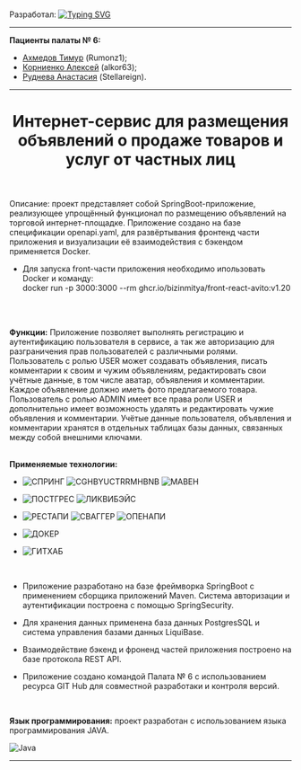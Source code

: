 <!--##### ![SkyPRO](https://github.com/Stellareign/DIPLOMA_WORK/assets/115870673/d7f92bee-15da-4105-989d-4a301e2d405c) 
# DIPLOMA 

<h2 align="center"> Учебный проект</h2>
<h3 align="center"> группа SkyPro JAVA-14</h3>
<h3 align="center"> ДИПЛОМ </h3>
<h3 align="center"> Командная работа.</h3>
<br /> Курс 4
<br /> 2023 г.-->
<br /> Разработал:
[![Typing SVG](https://readme-typing-svg.herokuapp.com?color=%2336BCF7&lines=КОМАНДА+ПАЛАТА+№6)](https://git.io/typing-svg)

*****************************

**Пациенты палаты № 6:**

* [Ахмедов Тимур](https://github.com/Rumonz1) (Rumonz1);
* [Корниенко Алексей](https://github.com/alkor63)  (alkor63);
* [Руднева Анастасия](https://github.com/Stellareign) (Stellareign).

*****************************
<h1 align="center">Интернет-сервис для размещения объявлений о продаже товаров и услуг от частных лиц</h1>
<br />
<br />
Описание: проект представляет собой SpringBoot-приложение, реализующее упрощённый функционал по размещению объявлений на торговой 
интернет-площадке. 
Приложение создано на базе спецификации openapi.yaml, для развёртывания фронтенд части приложения и визуализации её 
взаимодействия с бэкендом применяется Docker.
<br />

* Для запуска front-части приложения необходимо ипользовать Docker и команду:
<br /> docker run -p 3000:3000 --rm ghcr.io/bizinmitya/front-react-avito:v1.20
 

<br />
<br /> 

**Функции:** Приложение позволяет выполнять регистрацию и аутентификацию пользователя 
в сервисе, а так же авторизацию для разграничения прав пользователей с различными ролями.
Пользователь с ролью USER может создавать объявления, писать комментарии к своим и чужим объявлениям,
редактировать свои учётные данные, в том числе аватар, объявления и комментарии. Каждое объявление должно
иметь фото предлагаемого товара.
Пользователь с ролью ADMIN имеет все права роли USER и дополнительно имеет возможность удалять и редактировать чужие 
объявления и комментарии.
Учётые данные пользователя, объявления и комментарии хранятся в отдельных таблицах базы данных, связанных между собой 
внешними ключами.
<br />
<br /> 

**Применяемые технологии:**

* ![СПРИНГ](https://github.com/Stellareign/DIPLOMA_WORK/assets/115870673/ea5552e4-071b-445d-88ce-a99fa33cd810)  ![CGHBYUCTRRMHBNB](https://github.com/Stellareign/DIPLOMA_WORK/assets/115870673/9a9ab0b4-795d-4e5d-94f9-ee5cf3a556c5)  ![МАВЕН](https://github.com/Stellareign/DIPLOMA_WORK/assets/115870673/2584dde9-474a-42ad-a44c-3173545e02f8)

* ![ПОСТГРЕС](https://github.com/Stellareign/DIPLOMA_WORK/assets/115870673/6ac566df-0031-4334-b63d-f0d47cf292c8)  ![ЛИКВИБЭЙС](https://github.com/Stellareign/DIPLOMA_WORK/assets/115870673/f3291751-49c3-48db-b78d-e27f17d7494b)

* ![РЕСТАПИ](https://github.com/Stellareign/DIPLOMA_WORK/assets/115870673/5dd36ef2-f1c5-4bf9-b573-f21c10c718e9)  ![СВАГГЕР](https://github.com/Stellareign/DIPLOMA_WORK/assets/115870673/3ceba63f-dc58-4e5e-b975-682459d68f21)  ![ОПЕНАПИ](https://github.com/Stellareign/DIPLOMA_WORK/assets/115870673/5da62b60-f370-4dc1-a44f-c4471cbbe8af)


* ![ДОКЕР](https://github.com/Stellareign/DIPLOMA_WORK/assets/115870673/a3d5c7ea-916d-4328-bd20-0be2191403fc)
* ![ГИТХАБ](https://github.com/Stellareign/DIPLOMA_WORK/assets/115870673/954ac850-7165-4382-9ef3-bc632e34159d)
  
  <br />
* Приложение разработано на базе фреймворка SpringBoot с применением сборщика приложений Maven. Система авторизации и аутентификации построена с помощью SpringSecurity.
* Для хранения данных применена база данных PostgresSQL и система управления базами данных LiquiBase.
* Взаимодействие бэкенд и фроненд частей приложения построено на базе протокола REST API.
* Приложение создано командой Палата № 6 с использованием ресурса GIT Hub для совместной разработаки и контроля версий.


<br /> 

**Язык программирования:** проект разработан с использованием языка программирования JAVA.

![Java](https://img.shields.io/badge/java-%23ED8B00.svg?style=for-the-badge&logo=openjdk&logoColor=white)

*****************************
